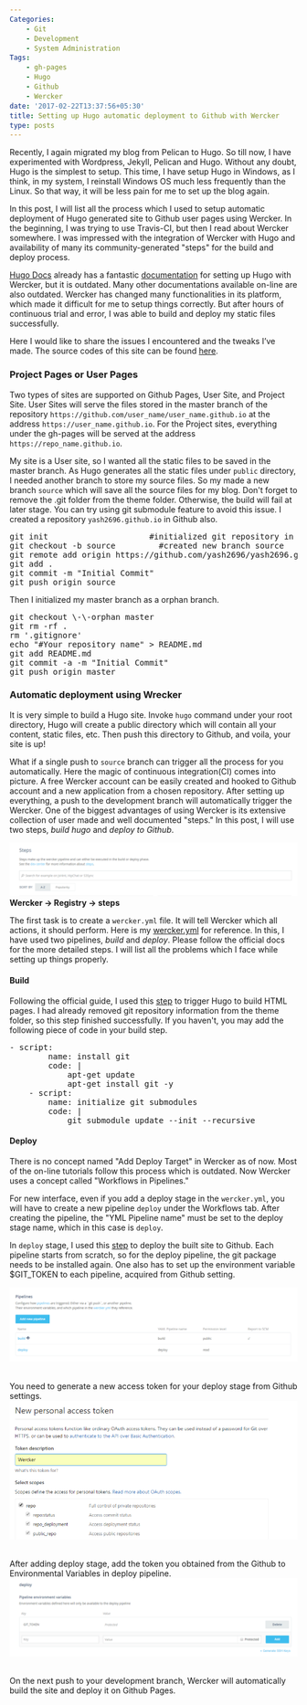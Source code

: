 ```yaml
---
Categories:
    - Git
    - Development
    - System Administration
Tags:
    - gh-pages
    - Hugo
    - Github
    - Wercker
date: '2017-02-22T13:37:56+05:30'
title: Setting up Hugo automatic deployment to Github with Wercker
type: posts
---
```


Recently, I again migrated my blog from Pelican to Hugo. So till now, I have experimented with Wordpress, Jekyll, Pelican and Hugo. Without any doubt, Hugo is the simplest to setup. This time, I have setup Hugo in Windows, as I think, in my system, I reinstall Windows OS much less frequently than the Linux. So that way, it will be less pain for me to set up the blog again.

In this post, I will list all the process which I used to setup automatic deployment of Hugo generated site to Github user pages using Wercker. In the beginning, I was trying to use Travis-CI, but then I read about Wercker somewhere. I was impressed with the integration of Wercker with Hugo and availability of many its community-generated "steps" for the build and deploy process.

[Hugo Docs](https://gohugo.io/overview/introduction/) already has a fantastic [documentation](https://gohugo.io/tutorials/automated-deployments/) for setting up Hugo with Wercker, but it is outdated. Many other documentations available on-line are also outdated. Wercker has changed many functionalities in its platform, which made it difficult for me to setup things correctly. But after hours of continuous trial and error, I was able to build and deploy my static files successfully.

Here I would like to share the issues I encountered and the tweaks I’ve made. The source codes of this site can be found [here](https://github.com/yash2696/yash2696.github.io).

### Project Pages or User Pages
Two types of sites are supported on Github Pages, User Site, and Project Site. User Sites will serve the files stored in the master branch of the repository `https://github.com/user_name/user_name.github.io` at the address `https://user_name.github.io`. For the Project sites, everything under the gh-pages will be served at the address `https://repo_name.github.io`.

My site is a User site, so I wanted all the static files to be saved in the master branch. As Hugo generates all the static files under <code>public</code> directory, I needed another branch to store my source files. So my made a new branch <code>source</code> which will save all the source files for my blog. Don't forget to remove the .git folder from the theme folder. Otherwise, the build will fail at later stage. You can try using git submodule feature to avoid this issue. I created a repository <code>yash2696.github.io</code> in Github also.

<pre>
git init                     #initialized git repository in site root
git checkout -b source         #created new branch source
git remote add origin https<nolink>://github.com/yash2696/yash2696.github.io
git add .
git commit -m &#34;Initial Commit&#34;
git push origin source
</pre>

Then I initialized my master branch as a orphan branch.
<pre>
git checkout \-\-orphan master
git rm -rf .
rm &#39;.gitignore&#39;
echo &#34;#Your repository name&#34; > README.md
git add README.md
git commit -a -m &#34;Initial Commit&#34;
git push origin master
</pre>


### Automatic deployment using Wrecker
It is very simple to build a Hugo site. Invoke <code>hugo</code> command under your root directory, Hugo will create a public directory which will contain all your content, static files, etc. Then push this directory to Github, and voila, your site is up!

What if a single push to <code>source</code> branch can trigger all the process for you automatically. Here the magic of continuous integration(CI) comes into picture. A free Wercker account can be easily created and hooked to Github account and a new application from a chosen repository. After setting up everything, a push to the development branch will automatically trigger the Wercker. One of the biggest advantages of using Wercker is its extensive collection of user made and well documented "steps." In this post, I will use two steps, *build hugo* and *deploy to Github*.

![Wercker Steps](/images/wercker-steps.png)
<strong>Wercker -> Registry -> steps </strong>

The first task is to create a <code>wercker.yml</code> file. It will tell Wercker which all actions, it should perform. Here is my [wercker.yml](https://raw.githubusercontent.com/yash2696/yash2696.github.io/source/wercker.yml) for reference. In this, I have used two pipelines, *build* and *deploy*. Please follow the official docs for the more detailed steps. I will list all the problems which I face while setting up things properly.

#### Build
Following the official guide, I used this [step](https://github.com/ArjenSchwarz/wercker-step-hugo-build) to trigger Hugo to build HTML pages. I had already removed git repository information from the theme folder, so this step finished successfully. If you haven't, you may add the following piece of code in your build step.
<pre>
- script:
        name: install git
        code: |
            apt-get update
            apt-get install git -y
    - script:
        name: initialize git submodules
        code: |
            git submodule update --init --recursive
</pre>

#### Deploy
There is no concept named "Add Deploy Target" in Wercker as of now. Most of the on-line tutorials follow this process which is outdated. Now Wercker uses a concept called "Workflows in Pipelines."

For new interface, even if you add a deploy stage in the <code>wercker.yml</code>, you will have to create a new pipeline <code>deploy</code> under the Workflows tab. After creating the pipeline, the "YML Pipeline name" must be set to the deploy stage name, which in this case is <code>deploy</code>.

In <code>deploy</code> stage, I used this [step](https://app.wercker.com/applications/55af22c5f32b86a9290ec706/tab/details/) to deploy the built site to Github. Each pipeline starts from scratch, so for the deploy pipeline, the git package needs to be installed again. One also has to set up the environment variable $GIT_TOKEN to each pipeline, acquired from Github setting.

![Wercker Pipeline](/images/wercker-pipeline.png)
<br>
<br>

You need to generate a new access token for your deploy stage from Github settings.
![Github Access Token](/images/wercker-access-token.png)
<br>
<br>

After adding deploy stage, add the token you obtained from the Github to Environmental Variables in deploy pipeline.
![Wercker Token](/images/wercker-token.png)
<br>
<br>

On the next push to your development branch, Wercker will automatically build the site and deploy it on Github Pages.
